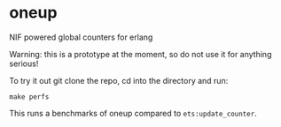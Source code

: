 # oneup
NIF powered global counters for erlang

Warning: this is a prototype at the moment, so do not use it for anything serious!

To try it out git clone the repo, cd into the directory and run:

    make perfs

This runs a benchmarks of oneup compared to `ets:update_counter`.
